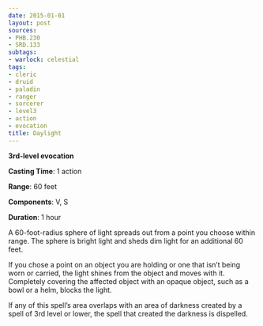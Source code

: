 ```yaml
---
date: 2015-01-01
layout: post
sources:
- PHB.230
- SRD.133
subtags:
- warlock: celestial
tags:
- cleric
- druid
- paladin
- ranger
- sorcerer
- level3
- action
- evocation
title: Daylight
---
```


**3rd-level evocation**

**Casting Time**: 1 action

**Range**: 60 feet

**Components**: V, S

**Duration**: 1 hour

A 60-foot-radius sphere of light spreads out from a point you choose within range. The sphere is bright light and sheds dim light for an additional 60 feet.

If you chose a point on an object you are holding or one that isn’t being worn or carried, the light shines from the object and moves with it. Completely covering the affected object with an opaque object, such as a bowl or a helm, blocks the light.

If any of this spell’s area overlaps with an area of darkness created by a spell of 3rd level or lower, the spell that created the darkness is dispelled.
